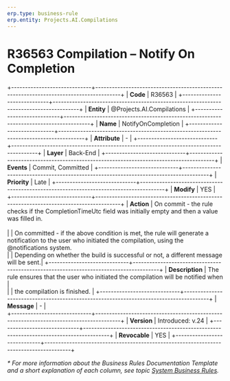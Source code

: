 ```yaml
---
erp.type: business-rule
erp.entity: Projects.AI.Compilations
---
```


# R36563 Compilation – Notify On Complеtion
+-----------------------------+---------------------------------------------------------------------------------------+
| **Code**                    | R36563                                                                                |
+-----------------------------+---------------------------------------------------------------------------------------+
| **Entity**                  | @Projects.AI.Compilations                                                             |
+-----------------------------+---------------------------------------------------------------------------------------+
| **Name**                    | NotifyOnComplеtion                                                                    |
+-----------------------------+---------------------------------------------------------------------------------------+
| **Attribute**               | \-                                                                                    |
+-----------------------------+---------------------------------------------------------------------------------------+
| **Layer**                   | Back-End                                                                              |
+-----------------------------+---------------------------------------------------------------------------------------+
| **Events**                  | Commit, Committed                                                                     |
+-----------------------------+---------------------------------------------------------------------------------------+
| **Priority**                | Late                                                                                  |
+-----------------------------+---------------------------------------------------------------------------------------+
| **Modify**                  | YES                                                                                   |
+-----------------------------+---------------------------------------------------------------------------------------+
| **Action**                  | On commit - the rule checks if the CompletionTimeUtc field was initially empty and then a value was filled in. <br>      
|                             | On committed - if the above condition is met, the rule will generate a notification to the user who initiated the compilation, using the @notifications system. <br>
|                             | Depending on whether the build is successful or not, a different message will be sent.|
+-----------------------------+---------------------------------------------------------------------------------------+
| **Description**             | The rule ensures that the user who initiated the compilation will be notified when    |     
|                             | the compilation is finished.                                                          |
+-----------------------------+---------------------------------------------------------------------------------------+
| **Message**                 | \-                                                                                    |                         
+-----------------------------+---------------------------------------------------------------------------------------+
| **Version**                 | Introduced: v.24                                                                      |
+-----------------------------+---------------------------------------------------------------------------------------+
| **Revocable**               | YES                                                                                   |
+-----------------------------+---------------------------------------------------------------------------------------+

*\* For more information about the Business Rules Documentation Template and a short explanation of each column, see
topic [System Business Rules](../templates/template-description-system-business-rules.md).*
